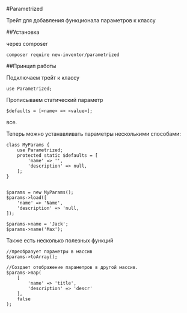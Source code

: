 #Parametrized

Трейт для добавления функционала параметров к классу

##Установка

через composer

`composer require new-inventor/parametrized`

##Принцип работы

Подключаем трейт к классу

`use Parametrized;`

Прописываем статический параметр 

`$defaults = [<name> => <value>];`

все.

Теперь можно устанавливать параметры несколькими способами:

```
class MyParams {
    use Parametrized;
    protected static $defaults = [
        'name' => '',
        'description' => null,
    ];
}


$params = new MyParams();
$params->load([
    'name' => 'Name',
    'description' => 'null,
]);

$params->name = 'Jack';
$params->name('Max');
```

Также есть несколько полезных функций 

```
//преобразует параметры в массив
$params->toArray();

//Создает отображение параметров в другой массив.
$params->map(
    [
        'name' => 'title', 
        'description' => 'descr'
    ],
    false
);
```